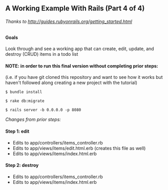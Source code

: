 ## A Working Example With Rails (Part 4 of 4)
###### Thanks to http://guides.rubyonrails.org/getting_started.html

#### Goals
Look through and see a working app that can create, edit, update, and destroy 
(CRUD) items in a todo list

#### NOTE: in order to run this final version without completing prior steps:

(i.e. if you have git cloned this repository and want to see how it works 
but haven't followed along creating a new project with the tutorial)

   `$ bundle install`  
   
   `$ rake db:migrate`  
   
   `$ rails server -b 0.0.0.0 -p 8080`  

*Changes from prior steps:*
#### Step 1: edit
  * Edits to app/controllers/items_controller.rb  
  * Edits to app/views/items/edit.html.erb (creates this file as well)  
  * Edits to app/views/items/index.html.erb  

#### Step 2: destroy

  * Edits to app/controllers/items_controller.rb   
  * Edits to app/views/items/index.html.erb  
  
 
